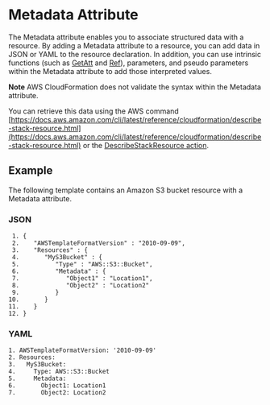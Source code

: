 # Metadata Attribute<a name="aws-attribute-metadata"></a>

The Metadata attribute enables you to associate structured data with a resource\. By adding a Metadata attribute to a resource, you can add data in JSON or YAML to the resource declaration\. In addition, you can use intrinsic functions \(such as [GetAtt](intrinsic-function-reference-getatt.md) and [Ref](intrinsic-function-reference-ref.md)\), parameters, and pseudo parameters within the Metadata attribute to add those interpreted values\.

**Note**
AWS CloudFormation does not validate the syntax within the Metadata attribute\.

You can retrieve this data using the AWS command [https://docs.aws.amazon.com/cli/latest/reference/cloudformation/describe-stack-resource.html](https://docs.aws.amazon.com/cli/latest/reference/cloudformation/describe-stack-resource.html) or the [DescribeStackResource action](http://docs.aws.amazon.com/AWSCloudFormation/latest/APIReference/API_DescribeStackResource.html)\.

## Example<a name="w4784ab1c21c19c19b9"></a>

The following template contains an Amazon S3 bucket resource with a Metadata attribute\.

### JSON<a name="aws-attribute-metadata-example.json"></a>

```
 1. {
 2.    "AWSTemplateFormatVersion" : "2010-09-09",
 3.    "Resources" : {
 4.       "MyS3Bucket" : {
 5.          "Type" : "AWS::S3::Bucket",
 6.          "Metadata" : {
 7.             "Object1" : "Location1",
 8.             "Object2" : "Location2"
 9.          }
10.       }
11.    }
12. }
```

### YAML<a name="aws-attribute-metadata-example.yaml"></a>

```
1. AWSTemplateFormatVersion: '2010-09-09'
2. Resources:
3.   MyS3Bucket:
4.     Type: AWS::S3::Bucket
5.     Metadata:
6.       Object1: Location1
7.       Object2: Location2
```
